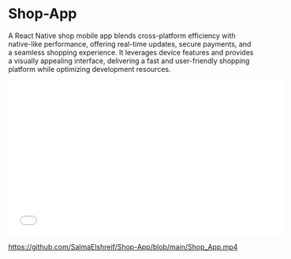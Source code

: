 # Shop-App

A React Native shop mobile app blends cross-platform efficiency with native-like performance, offering real-time updates, secure payments, and a seamless shopping experience. It leverages device features and provides a visually appealing interface, delivering a fast and user-friendly shopping platform while optimizing development resources.

<iframe width="560" height="315" src="(https://github.com/SalmaElshreif/Shop-App/blob/main/Shop_App.mp4)" frameborder="0" allowfullscreen></iframe>

https://github.com/SalmaElshreif/Shop-App/blob/main/Shop_App.mp4
